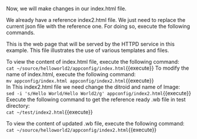 Now, we will make changes in our index.html file.<br>

We already have a reference index2.html file. We just need to replace the current json file with the reference one. For doing so, execute the following commands.

This is the web page that will be served by the HTTPD service in this example. This file illustrates the use of various templates and files.

To view the content of index.html file, execute the following command:<br>
`cat ~/source/helloworld2/appconfig/index.html`{{execute}}
To modify the name of index.html, execute the following command:<br>
`mv appconfig/index.html appconfig/index2.html`{{execute}}
<br>In This index2.html file we need change the ditroid and name of Image:<br>
`sed -i 's/Hello World/Hello World2/g' appconfig/index2.html`{{execute}}
<br>Execute the following command to get the reference ready .wb file in test directory:
<br>`cat ~/test/index2.html`{{execute}}

To view the content of updated .wb file, execute the following command:<br>
`cat ~/source/helloworld2/appconfig/index2.html`{{execute}}


